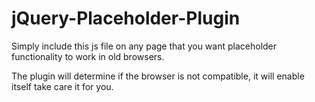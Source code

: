 jQuery-Placeholder-Plugin
=========================

Simply include this js file on any page that you want placeholder functionality to work in old browsers.

The plugin will determine if the browser is not compatible, it will enable itself take care it for you.
